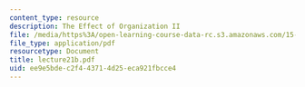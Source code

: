 ```yaml
---
content_type: resource
description: The Effect of Organization II
file: /media/https%3A/open-learning-course-data-rc.s3.amazonaws.com/15-310-managerial-psychology-laboratory-spring-2003/ee9e5bdec2f443714d25eca921fbcce4_lecture21b.pdf
file_type: application/pdf
resourcetype: Document
title: lecture21b.pdf
uid: ee9e5bde-c2f4-4371-4d25-eca921fbcce4
---
```

